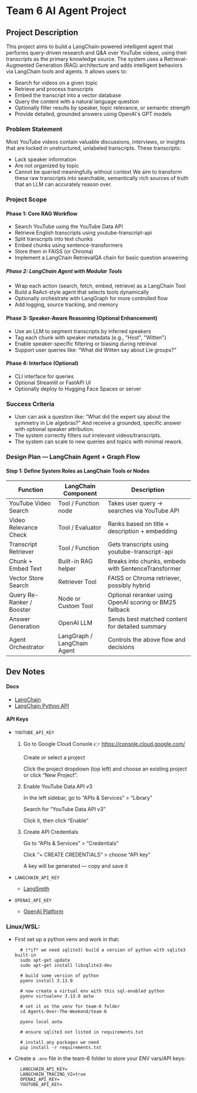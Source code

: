 # Team 6 AI Agent Project

## Project Description
This project aims to build a LangChain-powered intelligent agent that performs query-driven research and Q&A over YouTube videos, using their transcripts as the primary knowledge source.
The system uses a Retrieval-Augmented Generation (RAG) architecture and adds intelligent behaviors via LangChain tools and agents. It allows users to:
- Search for videos on a given topic
- Retrieve and process transcripts
- Embed the transcript into a vector database
- Query the content with a natural language question
- Optionally filter results by speaker, topic relevance, or semantic strength
- Provide detailed, grounded answers using OpenAI's GPT models

### Problem Statement
Most YouTube videos contain valuable discussions, interviews, or insights that are locked in unstructured, unlabeled transcripts. These transcripts:
- Lack speaker information
- Are not organized by topic
- Cannot be queried meaningfully without context
We aim to transform these raw transcripts into searchable, semantically rich sources of truth that an LLM can accurately reason over.

### Project Scope
#### Phase 1: Core RAG Workflow
- Search YouTube using the YouTube Data API
- Retrieve English transcripts using youtube-transcript-api
- Split transcripts into text chunks
- Embed chunks using sentence-transformers
- Store them in FAISS (or Chroma)
- Implement a LangChain RetrievalQA chain for basic question answering
##### Phase 2: LangChain Agent with Modular Tools
- Wrap each action (search, fetch, embed, retrieve) as a LangChain Tool
- Build a ReAct-style agent that selects tools dynamically
- Optionally orchestrate with LangGraph for more controlled flow
- Add logging, source tracking, and memory
#### Phase 3: Speaker-Aware Reasoning (Optional Enhancement)
- Use an LLM to segment transcripts by inferred speakers
- Tag each chunk with speaker metadata (e.g., "Host", "Witten")
- Enable speaker-specific filtering or biasing during retrieval
- Support user queries like: “What did Witten say about Lie groups?”
#### Phase 4: Interface (Optional)
- CLI interface for queries
- Optional Streamlit or FastAPI UI
- Optionally deploy to Hugging Face Spaces or server

### Success Criteria
- User can ask a question like:
“What did the expert say about the symmetry in Lie algebras?”
And receive a grounded, specific answer with optional speaker attribution.
- The system correctly filters out irrelevant videos/transcripts.
- The system can scale to new queries and topics with minimal rework.

### Design Plan — LangChain Agent + Graph Flow
#### Step 1: Define System Roles as LangChain Tools or Nodes
| Function |	LangChain Component	| Description |
|----------|----------------------|-------------|
|YouTube Video Search	|Tool / Function node|	Takes user query → searches via YouTube API|
|Video Relevance Check|	Tool / Evaluator	|Ranks based on title + description + embedding |similarity|
|Transcript Retriever|	Tool / Function|	Gets transcripts using youtube-transcript-api|
|Chunk + Embed Text|	Built-in RAG helper|	Breaks into chunks, embeds with SentenceTransformer|
|Vector Store Search|	Retriever Tool|	FAISS or Chroma retriever, possibly hybrid|
|Query Re-Ranker / Booster	|Node or Custom Tool	|Optional reranker using OpenAI scoring or BM25 fallback|
|Answer Generation	|OpenAI LLM|	Sends best matched content for detailed summary|
|Agent Orchestrator	|LangGraph / LangChain Agent|	Controls the above flow and decisions|


## Dev Notes
#### Docs
- [LangChain](https://python.langchain.com/docs/introduction/)
- [LangChain Python API](https://python.langchain.com/api_reference/)
#### API Keys

- `YOUTUBE_API_KEY`
  1. Go to Google Cloud Console
  👉 https://console.cloud.google.com/

      Create or select a project
      
      Click the project dropdown (top left) and choose an existing project or click “New Project”.

  1. Enable YouTube Data API v3
   
      In the left sidebar, go to “APIs & Services” > “Library”

      Search for “YouTube Data API v3”

      Click it, then click “Enable”

  2. Create API Credentials
   
      Go to “APIs & Services” > “Credentials”

      Click “+ CREATE CREDENTIALS” > choose “API key”

      A key will be generated — copy and save it

- `LANGCHAIN_API_KEY`
  - [LangSmith](https://smith.langchain.com/)

- `OPENAI_API_KEY`
  - [OpenAI Platform](https://platform.openai.com/docs/overview)

### Linux/WSL:
  
- First set up a python venv and work in that:

        # (*if* we need sqlite3) build a version of python with sqlite3 built-in 
        sudo apt-get update
        sudo apt-get install libsqlite3-dev

        # build some version of python
        pyenv install 3.13.0

        # now create a virtual env with this sql-enabled python
        pyenv virtualenv 3.13.0 aotw

        # set it as the venv for team-6 folder
        cd Agents-Over-The-Weekend/team-6

        pyenv local aotw
        
        # ensure sqlite3 not listed in requirements.txt
        
        # install any packages we need
        pip install -r requirements.txt

- Create a `.env` file in the team-6 folder to store your ENV vars/API keys:

        LANGCHAIN_API_KEY=
        LANGCHAIN_TRACING_V2=true
        OPENAI_API_KEY=
        YOUTUBE_API_KEY=
